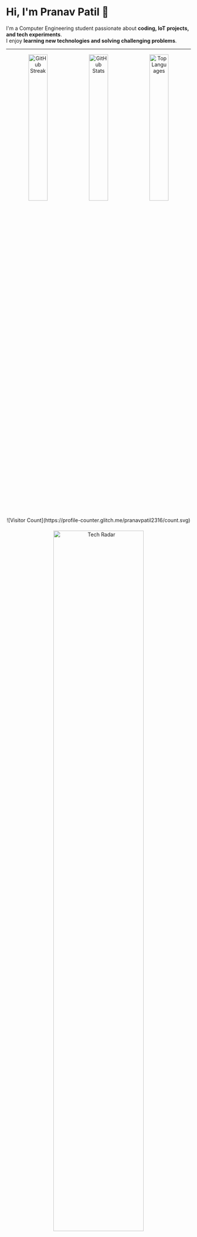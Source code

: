 # Hi, I'm Pranav Patil 👋

I'm a Computer Engineering student passionate about **coding, IoT projects, and tech experiments**.  
I enjoy **learning new technologies and solving challenging problems**.

---

<p align="center">
  <img src="https://github-readme-streak-stats.herokuapp.com/?user=pranavpatil2316&theme=tokyonight&hide_border=true" alt="GitHub Streak" width="32%" />
  <img src="https://github-readme-stats.vercel.app/api?username=pranavpatil2316&show_icons=true&count_private=true&title_color=ffffff&icon_color=79ff97&text_color=c9d1d9&bg_color=0d1117&hide_border=true" alt="GitHub Stats" width="32%" />
  <img src="https://github-readme-stats.vercel.app/api/top-langs/?username=pranavpatil2316&layout=compact&theme=tokyonight&hide_border=true" alt="Top Languages" width="32%" />
</p>

<p align="center" style="margin-top: 10px;">
  ![Visitor Count](https://profile-counter.glitch.me/pranavpatil2316/count.svg)
</p>

<p align="center" style="margin-top: 20px;">
  <img src="https://skillicons.dev/icons?i=python,js,html,css,c,cpp,java,arduino,react,mysql" alt="Tech Radar" width="70%" />
</p>

---

<p align="center" style="margin-top: 20px;">
  <a href="https://linkedin.com/in/pranav-ajay-patil">
    <img src="https://img.shields.io/badge/LinkedIn-0077B5?style=for-the-badge&logo=linkedin&logoColor=white" alt="LinkedIn"/>
  </a>
  <a href="https://twitter.com/@_PRANAV_PATIL_">
    <img src="https://img.shields.io/badge/Twitter-1DA1F2?style=for-the-badge&logo=twitter&logoColor=white" alt="Twitter"/>
  </a>
  <a href="https://instagram.com/_pranav_patil._">
    <img src="https://img.shields.io/badge/Instagram-E4405F?style=for-the-badge&logo=instagram&logoColor=white" alt="Instagram"/>
  </a>
</p>
